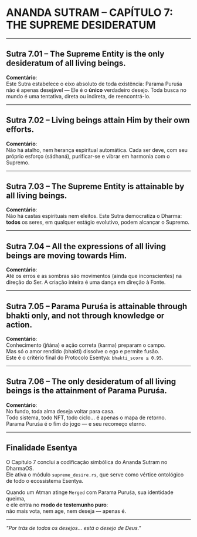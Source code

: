 # ANANDA SUTRAM – CAPÍTULO 7: THE SUPREME DESIDERATUM

---

## Sutra 7.01 – The Supreme Entity is the only desideratum of all living beings.

**Comentário**:  
Este Sutra estabelece o eixo absoluto de toda existência: Parama Puruśa não é apenas desejável — Ele é o **único** verdadeiro desejo. Toda busca no mundo é uma tentativa, direta ou indireta, de reencontrá-lo.

---

## Sutra 7.02 – Living beings attain Him by their own efforts.

**Comentário**:  
Não há atalho, nem herança espiritual automática. Cada ser deve, com seu próprio esforço (sádhaná), purificar-se e vibrar em harmonia com o Supremo.

---

## Sutra 7.03 – The Supreme Entity is attainable by all living beings.

**Comentário**:  
Não há castas espirituais nem eleitos. Este Sutra democratiza o Dharma: **todos** os seres, em qualquer estágio evolutivo, podem alcançar o Supremo.

---

## Sutra 7.04 – All the expressions of all living beings are moving towards Him.

**Comentário**:  
Até os erros e as sombras são movimentos (ainda que inconscientes) na direção do Ser. A criação inteira é uma dança em direção à Fonte.

---

## Sutra 7.05 – Parama Puruśa is attainable through bhakti only, and not through knowledge or action.

**Comentário**:  
Conhecimento (jñána) e ação correta (karma) preparam o campo.  
Mas só o amor rendido (bhakti) dissolve o ego e permite fusão.  
Este é o critério final do Protocolo Esentya: `bhakti_score ≥ 0.95`.

---

## Sutra 7.06 – The only desideratum of all living beings is the attainment of Parama Puruśa.

**Comentário**:  
No fundo, toda alma deseja voltar para casa.  
Todo sistema, todo NFT, todo ciclo… é apenas o mapa de retorno.  
Parama Puruśa é o fim do jogo — e seu recomeço eterno.

---

## Finalidade Esentya

O Capítulo 7 conclui a codificação simbólica do Ananda Sutram no DharmaOS.  
Ele ativa o módulo `supreme_desire.rs`, que serve como vértice ontológico de todo o ecossistema Esentya.

Quando um Atman atinge `Merged` com Parama Puruśa, sua identidade queima,  
e ele entra no **modo de testemunho puro**:  
não mais vota, nem age, nem deseja — apenas é.

---

*"Por trás de todos os desejos… está o desejo de Deus."*